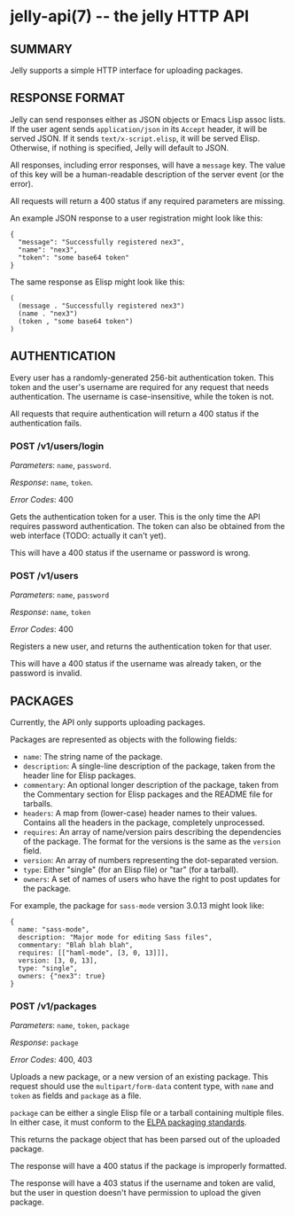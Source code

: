 jelly-api(7) -- the jelly HTTP API
==================================

## SUMMARY

Jelly supports a simple HTTP interface for uploading packages.

## RESPONSE FORMAT

Jelly can send responses either as JSON objects or Emacs Lisp assoc lists. If
the user agent sends `application/json` in its `Accept` header, it will be
served JSON. If it sends `text/x-script.elisp`, it will be served Elisp.
Otherwise, if nothing is specified, Jelly will default to JSON.

All responses, including error responses, will have a `message` key. The value
of this key will be a human-readable description of the server event (or the
error).

All requests will return a 400 status if any required parameters are missing.

An example JSON response to a user registration might look like this:

    {
      "message": "Successfully registered nex3",
      "name": "nex3",
      "token": "some base64 token"
    }

The same response as Elisp might look like this:

    (
      (message . "Successfully registered nex3")
      (name . "nex3")
      (token , "some base64 token")
    )


## AUTHENTICATION

Every user has a randomly-generated 256-bit authentication token. This token and
the user's username are required for any request that needs authentication. The
username is case-insensitive, while the token is not.

All requests that require authentication will return a 400 status if the
authentication fails.

### POST /v1/users/login

*Parameters*: `name`, `password`.

*Response*: `name`, `token`.

*Error Codes*: 400

Gets the authentication token for a user. This is the only time the API requires
password authentication. The token can also be obtained from the web interface
(TODO: actually it can't yet).

This will have a 400 status if the username or password is wrong.

### POST /v1/users

*Parameters*: `name`, `password`

*Response*: `name`, `token`

*Error Codes*: 400

Registers a new user, and returns the authentication token for that user.

This will have a 400 status if the username was already taken, or the password
is invalid.


## PACKAGES

Currently, the API only supports uploading packages.

Packages are represented as objects with the following fields:

* `name`: The string name of the package.
* `description`: A single-line description of the package, taken from the
    header line for Elisp packages.
* `commentary`: An optional longer description of the package, taken from
    the Commentary section for Elisp packages and the README file for
    tarballs.
* `headers`: A map from (lower-case) header names to their values. Contains all
    the headers in the package, completely unprocessed.
* `requires`: An array of name/version pairs describing the dependencies of
    the package. The format for the versions is the same as the `version`
    field.
* `version`: An array of numbers representing the dot-separated version.
* `type`: Either "single" (for an Elisp file) or "tar" (for a tarball).
* `owners`: A set of names of users who have the right to post updates for
    the package.

For example, the package for `sass-mode` version 3.0.13 might look like:

    {
      name: "sass-mode",
      description: "Major mode for editing Sass files",
      commentary: "Blah blah blah",
      requires: [["haml-mode", [3, 0, 13]]],
      version: [3, 0, 13],
      type: "single",
      owners: {"nex3": true}
    }


### POST /v1/packages

*Parameters*: `name`, `token`, `package`

*Response*: `package`

*Error Codes*: 400, 403

Uploads a new package, or a new version of an existing package. This request
should use the `multipart/form-data` content type, with `name` and `token` as
fields and `package` as a file.

`package` can be either a single Elisp file or a tarball containing multiple
files. In either case, it must conform to the [ELPA packaging
standards](http://tromey.com/elpa/upload.html).

This returns the package object that has been parsed out of the uploaded
package.

The response will have a 400 status if the package is improperly formatted.

The response will have a 403 status if the username and token are valid, but the
user in question doesn't have permission to upload the given package.
